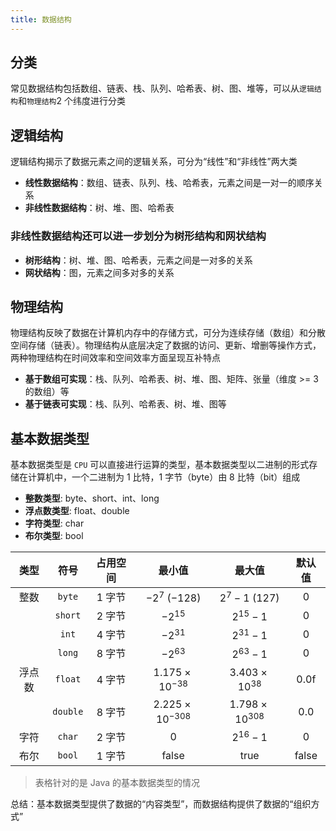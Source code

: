 ```yaml
---
title: 数据结构
---
```


## 分类

常见数据结构包括数组、链表、栈、队列、哈希表、树、图、堆等，可以从`逻辑结构`和`物理结构`2 个纬度进行分类

## 逻辑结构

逻辑结构揭示了数据元素之间的逻辑关系，可分为“线性”和“非线性”两大类

- **线性数据结构**：数组、链表、队列、栈、哈希表，元素之间是一对一的顺序关系
- **非线性数据结构**：树、堆、图、哈希表

### 非线性数据结构还可以进一步划分为树形结构和网状结构

- **树形结构**：树、堆、图、哈希表，元素之间是一对多的关系
- **网状结构**：图，元素之间多对多的关系

## 物理结构

物理结构反映了数据在计算机内存中的存储方式，可分为连续存储（数组）和分散空间存储（链表）。物理结构从底层决定了数据的访问、更新、增删等操作方式，两种物理结构在时间效率和空间效率方面呈现互补特点

- **基于数组可实现**：栈、队列、哈希表、树、堆、图、矩阵、张量（维度 >= 3 的数组）等
- **基于链表可实现**：栈、队列、哈希表、树、堆、图等

## 基本数据类型

基本数据类型是 `CPU` 可以直接进行运算的类型，基本数据类型以二进制的形式存储在计算机中，一个二进制为 1 比特，1 字节（byte）由 8 比特（bit）组成

- **整数类型**: byte、short、int、long
- **浮点数类型**: float、double
- **字符类型**: char
- **布尔类型**: bool

|  类型  |   符号   | 占用空间 |          最小值          |         最大值          |     默认值     |
| :----: | :------: | :------: | :----------------------: | :---------------------: | :------------: |
|  整数  |  `byte`  |  1 字节  |     $-2^7$ ($-128$)      |    $2^7 - 1$ ($127$)    |      $0$       |
|        | `short`  |  2 字节  |        $-2^{15}$         |      $2^{15} - 1$       |      $0$       |
|        |  `int`   |  4 字节  |        $-2^{31}$         |      $2^{31} - 1$       |      $0$       |
|        |  `long`  |  8 字节  |        $-2^{63}$         |      $2^{63} - 1$       |      $0$       |
| 浮点数 | `float`  |  4 字节  | $1.175 \times 10^{-38}$  | $3.403 \times 10^{38}$  | $0.0\text{f}$  |
|        | `double` |  8 字节  | $2.225 \times 10^{-308}$ | $1.798 \times 10^{308}$ |     $0.0$      |
|  字符  |  `char`  |  2 字节  |           $0$            |      $2^{16} - 1$       |      $0$       |
|  布尔  |  `bool`  |  1 字节  |      $\text{false}$      |      $\text{true}$      | $\text{false}$ |

> 表格针对的是 Java 的基本数据类型的情况

总结：基本数据类型提供了数据的“内容类型”，而数据结构提供了数据的“组织方式”
